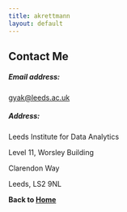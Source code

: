```yaml
---
title: akrettmann
layout: default
---
```


## Contact Me 

##### Email address: 
gyak@leeds.ac.uk


##### Address: 

Leeds Institute for Data Analytics 

Level 11, Worsley Building 

Clarendon Way

Leeds, LS2 9NL





**Back to [Home](index2.md)**
